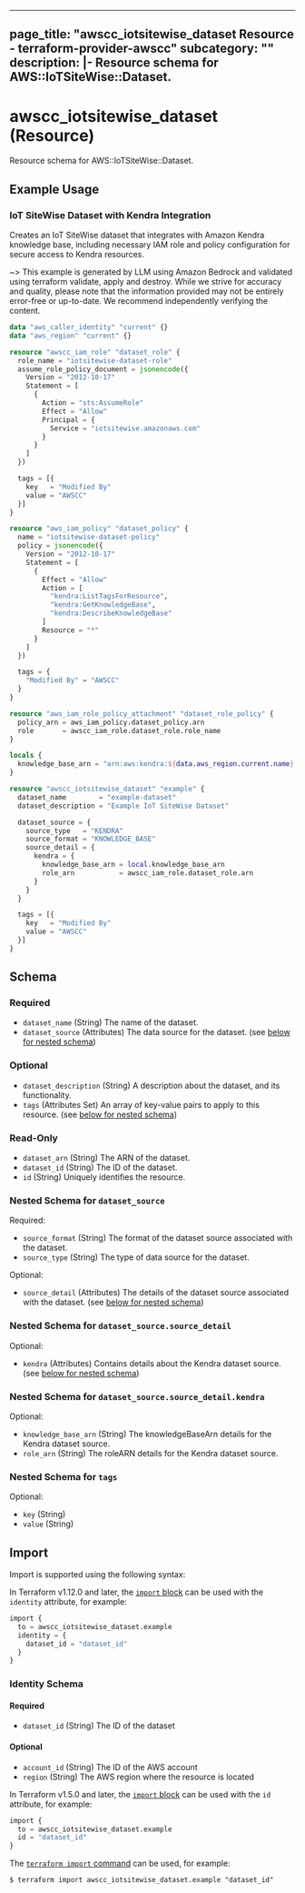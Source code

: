 
---
page_title: "awscc_iotsitewise_dataset Resource - terraform-provider-awscc"
subcategory: ""
description: |-
  Resource schema for AWS::IoTSiteWise::Dataset.
---

# awscc_iotsitewise_dataset (Resource)

Resource schema for AWS::IoTSiteWise::Dataset.

## Example Usage

### IoT SiteWise Dataset with Kendra Integration

Creates an IoT SiteWise dataset that integrates with Amazon Kendra knowledge base, including necessary IAM role and policy configuration for secure access to Kendra resources.

~> This example is generated by LLM using Amazon Bedrock and validated using terraform validate, apply and destroy. While we strive for accuracy and quality, please note that the information provided may not be entirely error-free or up-to-date. We recommend independently verifying the content.

```terraform
data "aws_caller_identity" "current" {}
data "aws_region" "current" {}

resource "awscc_iam_role" "dataset_role" {
  role_name = "iotsitewise-dataset-role"
  assume_role_policy_document = jsonencode({
    Version = "2012-10-17"
    Statement = [
      {
        Action = "sts:AssumeRole"
        Effect = "Allow"
        Principal = {
          Service = "iotsitewise.amazonaws.com"
        }
      }
    ]
  })

  tags = [{
    key   = "Modified By"
    value = "AWSCC"
  }]
}

resource "aws_iam_policy" "dataset_policy" {
  name = "iotsitewise-dataset-policy"
  policy = jsonencode({
    Version = "2012-10-17"
    Statement = [
      {
        Effect = "Allow"
        Action = [
          "kendra:ListTagsForResource",
          "kendra:GetKnowledgeBase",
          "kendra:DescribeKnowledgeBase"
        ]
        Resource = "*"
      }
    ]
  })

  tags = {
    "Modified By" = "AWSCC"
  }
}

resource "aws_iam_role_policy_attachment" "dataset_role_policy" {
  policy_arn = aws_iam_policy.dataset_policy.arn
  role       = awscc_iam_role.dataset_role.role_name
}

locals {
  knowledge_base_arn = "arn:aws:kendra:${data.aws_region.current.name}:${data.aws_caller_identity.current.account_id}:knowledgebase/example"
}

resource "awscc_iotsitewise_dataset" "example" {
  dataset_name        = "example-dataset"
  dataset_description = "Example IoT SiteWise Dataset"

  dataset_source = {
    source_type   = "KENDRA"
    source_format = "KNOWLEDGE_BASE"
    source_detail = {
      kendra = {
        knowledge_base_arn = local.knowledge_base_arn
        role_arn           = awscc_iam_role.dataset_role.arn
      }
    }
  }

  tags = [{
    key   = "Modified By"
    value = "AWSCC"
  }]
}
```

<!-- schema generated by tfplugindocs -->
## Schema

### Required

- `dataset_name` (String) The name of the dataset.
- `dataset_source` (Attributes) The data source for the dataset. (see [below for nested schema](#nestedatt--dataset_source))

### Optional

- `dataset_description` (String) A description about the dataset, and its functionality.
- `tags` (Attributes Set) An array of key-value pairs to apply to this resource. (see [below for nested schema](#nestedatt--tags))

### Read-Only

- `dataset_arn` (String) The ARN of the dataset.
- `dataset_id` (String) The ID of the dataset.
- `id` (String) Uniquely identifies the resource.

<a id="nestedatt--dataset_source"></a>
### Nested Schema for `dataset_source`

Required:

- `source_format` (String) The format of the dataset source associated with the dataset.
- `source_type` (String) The type of data source for the dataset.

Optional:

- `source_detail` (Attributes) The details of the dataset source associated with the dataset. (see [below for nested schema](#nestedatt--dataset_source--source_detail))

<a id="nestedatt--dataset_source--source_detail"></a>
### Nested Schema for `dataset_source.source_detail`

Optional:

- `kendra` (Attributes) Contains details about the Kendra dataset source. (see [below for nested schema](#nestedatt--dataset_source--source_detail--kendra))

<a id="nestedatt--dataset_source--source_detail--kendra"></a>
### Nested Schema for `dataset_source.source_detail.kendra`

Optional:

- `knowledge_base_arn` (String) The knowledgeBaseArn details for the Kendra dataset source.
- `role_arn` (String) The roleARN details for the Kendra dataset source.




<a id="nestedatt--tags"></a>
### Nested Schema for `tags`

Optional:

- `key` (String)
- `value` (String)

## Import

Import is supported using the following syntax:

In Terraform v1.12.0 and later, the [`import` block](https://developer.hashicorp.com/terraform/language/import) can be used with the `identity` attribute, for example:

```terraform
import {
  to = awscc_iotsitewise_dataset.example
  identity = {
    dataset_id = "dataset_id"
  }
}
```

<!-- schema generated by tfplugindocs -->
### Identity Schema

#### Required

- `dataset_id` (String) The ID of the dataset

#### Optional

- `account_id` (String) The ID of the AWS account
- `region` (String) The AWS region where the resource is located

In Terraform v1.5.0 and later, the [`import` block](https://developer.hashicorp.com/terraform/language/import) can be used with the `id` attribute, for example:

```terraform
import {
  to = awscc_iotsitewise_dataset.example
  id = "dataset_id"
}
```

The [`terraform import` command](https://developer.hashicorp.com/terraform/cli/commands/import) can be used, for example:

```shell
$ terraform import awscc_iotsitewise_dataset.example "dataset_id"
```
